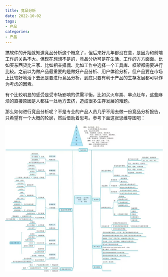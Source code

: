 ```yaml
---
title: 竞品分析
date: 2022-10-02
tags: 
- 产品
categories:
- 产品
---
```


搞软件的开始就知道竞品分析这个概念了，但后来好几年都没在意，是因为和前端工作的关系不大。但现在想想不是的，竞品分析可是在生活、工作的方方面面。比如买东西货比三家、比如相亲择偶、比如工作中选择一个工具库、框架都需要进行比较。之前以为做产品最重要的是做好产品分析、用户体验分析，但产品要在市场上比较好地活下去还是要进行竞品分析，到底只要有利于产品的生存发展都可以作为考虑的因素。

有个比较明显的感受是受市场影响的供需平衡，比如买火车票、早点赶车，这些麻烦的直接原因是人都往一处地方去挤，造成很多生存发展的难题。

那么如何进行竞品分析呢？不是专业的产品人员几乎不用去做一份竞品分析报告，只希望有一个大概的轮廓，然后借助着思考。参考下面这张思维导图吧：

![image-20221002230038123](./image20221002230038123.png)
